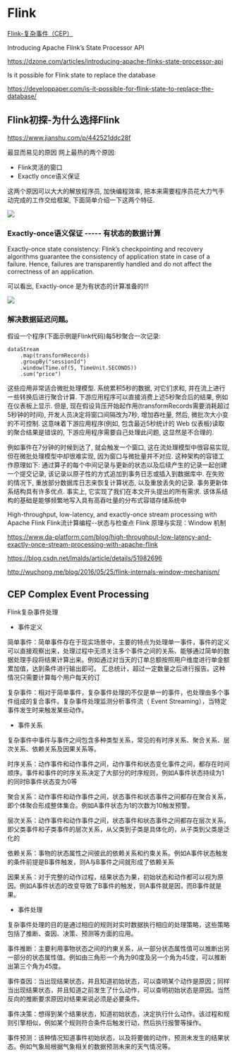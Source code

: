 
# Flink

[Flink-复杂事件（CEP）](CEP.md)

Introducing Apache Flink’s State Processor API

https://dzone.com/articles/introducing-apache-flinks-state-processor-api

Is it possible for Flink state to replace the database

https://developpaper.com/is-it-possible-for-flink-state-to-replace-the-database/


## Flink初探-为什么选择Flink

https://www.jianshu.com/p/442521ddc28f

最显而易见的原因
网上最热的两个原因:

- Flink灵活的窗口
- Exactly once语义保证

这两个原因可以大大的解放程序员, 加快编程效率, 把本来需要程序员花大力气手动完成的工作交给框架, 下面简单介绍一下这两个特征.

![](https://upload-images.jianshu.io/upload_images/1324594-2134a36e28355ef2.png)

### Exactly-once语义保证 ----- 有状态的数据计算

Exactly-once state consistency: Flink’s checkpointing and recovery algorithms guarantee the consistency of application state in case of a failure. Hence, failures are transparently handled and do not affect the correctness of an application.

可以看出, Exactly-once 是为有状态的计算准备的!!!

![](https://upload-images.jianshu.io/upload_images/1324594-e6a658a530ef4c0b.png)

### 解决数据延迟问题。

假设一个程序(下面示例是Flink代码)每5秒聚合一次记录:
```
dataStream
    .map(transformRecords)
    .groupBy("sessionId")
    .window(Time.of(5, TimeUnit.SECONDS))
    .sum("price")
```
这些应用非常适合微批处理模型. 系统累积5秒的数据, 对它们求和, 并在流上进行一些转换后进行聚合计算. 下游应用程序可以直接消费上述5秒聚合后的结果, 例如在仪表板上显示. 但是, 现在假设背压开始起作用(transformRecords需要消耗超过5秒钟的时间), 开发人员决定将窗口间隔改为7秒, 增加吞吐量, 然后, 微批次大小变的不可控制. 这意味着下游应用程序(例如, 包含最近5秒统计的 Web 仪表板)读取的聚合结果是错误的, 下游应用程序需要自己处理此问题, 这显然是不合理的.


例如事件在7分钟的时候到达了, 就会触发一个窗口, 这在流处理模型中很容易实现, 但在微批处理模型中却很难实现, 因为窗口与微批量并不对应.
这种架构的容错工作原理如下: 通过算子的每个中间记录与更新的状态以及后续产生的记录一起创建一个提交记录, 该记录以原子性的方式追加到事务日志或插入到数据库中. 在失败的情况下, 重放部分数据库日志来恢复计算状态, 以及重放丢失的记录.
事务更新体系结构具有许多优点. 事实上, 它实现了我们在本文开头提出的所有需求. 该体系结构的基础是能够频繁地写入具有高吞吐量的分布式容错存储系统中

High-throughput, low-latency, and exactly-once stream processing with Apache Flink
Flink流计算编程--状态与检查点
Flink 原理与实现：Window 机制


https://www.da-platform.com/blog/high-throughput-low-latency-and-exactly-once-stream-processing-with-apache-flink

https://blog.csdn.net/lmalds/article/details/51982696

http://wuchong.me/blog/2016/05/25/flink-internals-window-mechanism/

## CEP Complex Event Processing

Flink复杂事件处理


- 事件定义



简单事件：简单事件存在于现实场景中，主要的特点为处理单一事件，事件的定义可以直接观察出来，处理过程中无须关注多个事件之间的关系、能够通过简单的数据处理手段将结果计算出来。例如通过对当天的订单总额按照用户维度进行单金额累加值，达到条件进行输出即可。 汇总统计，超过一定数量之后进行报告。这种情况只需要计算每个用户每天的订

复杂事件：相对于简单事件，复杂事件处理的不仅是单一的事件，也处理由多个事件组成的复合事件。复杂事件处理监测分析事件流（ Event Streaming），当特定事件发生时来触发某些动作。

- 事件关系


复杂事件中事件与事件之间包含多种类型关系，常见的有时序关系、聚合关系、层次关系、依赖关系及因果关系等。

时序关系：动作事件和动作事件之间，动作事件和状态变化事件之间，都存在时间顺序。事件和事件的时序关系决定了大部分的时序规则，例如A事件状态持续为1的同时B事件状态变为0等

聚合关系：动作事件和动作事件之间，状态事件和状态事件之间都存在聚合关系，即个体聚合形成整体集合。例如A事件状态为1的次数为10触发预警。

层次关系：动作事件和动作事件之间，状态事件和状态事件之间都存在层次关系，即父类事件和子类事件的层次关系，从父类到子类是具体化的，从子类到父类是泛化的

依赖关系：事物的状态属性之间彼此的依赖关系和约束关系。例如A事件状态触发的条件前提是B事件触发，则A与B事件之间就形成了依赖关系

因果关系：对于完整的动作过程，结果状态为果，初始状态和动作都可以视为原因。例如A事件状态的改变导致了B事件的触发，则A事件就是因，而B事件就是果。

- 事件处理


复杂事件处理的目的是通过相应的规则对实时数据执行相应的处理策略，这些策略包括了推断、查因、决策、预测等方面的应用。

事件推断：主要利用事物状态之间的约東关系，从一部分状态属性值可以推断出另一部分的状态属性值。例如由三角形一个角为90度及另一个角为45度，可以推断出第三个角为45度。

事件查因：当出现结果状态，并且知道初始状态，可以查明某个动作是原因；同样当出现结果状态，并且知道之前发生了什么动作，可以查明初始状态是原因。当然反向的推断要求原因对结果来说必须是必要条件。

事件决策：想得到某个结果状态，知道初始状态，决定执行什么动作。该过程和规则引擎相似，例如某个规则符合条件后触发行动，然后执行报警等操作。

事件预测：该种情况知道事件初始状态，以及将要做的动作，预测未发生的结果状态。例如气象局根据气象相关的数据预测未来的天气情况等。

